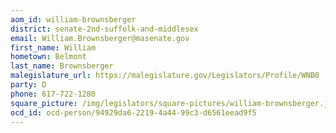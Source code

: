 ```yaml
---
aom_id: william-brownsberger
district: senate-2nd-suffolk-and-middlesex
email: William.Brownsberger@masenate.gov
first_name: William
hometown: Belmont
last_name: Brownsberger
malegislature_url: https://malegislature.gov/Legislators/Profile/WNB0
party: D
phone: 617-722-1280
square_picture: /img/legislators/square-pictures/william-brownsberger.jpeg
ocd_id: ocd-person/94929da6-2219-4a44-99c3-d6561eead9f5
---
```

